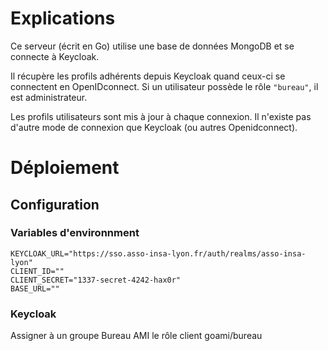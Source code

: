 # Explications
Ce serveur (écrit en Go) utilise une base de données MongoDB et se connecte à Keycloak.

Il récupère les profils adhérents depuis Keycloak quand ceux-ci se connectent en OpenIDconnect.
Si un utilisateur possède le rôle ``"bureau"``, il est administrateur.

Les profils utilisateurs sont mis à jour à chaque connexion. Il n'existe pas d'autre mode de connexion que Keycloak (ou autres Openidconnect).
# Déploiement
## Configuration
### Variables d'environnment
```shell script
KEYCLOAK_URL="https://sso.asso-insa-lyon.fr/auth/realms/asso-insa-lyon"
CLIENT_ID=""
CLIENT_SECRET="1337-secret-4242-hax0r"
BASE_URL=""
```
### Keycloak
Assigner à un groupe Bureau AMI le rôle client goami/bureau